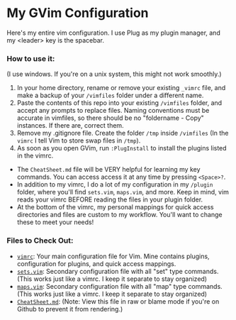 # My GVim Configuration
Here's my entire vim configuration. I use Plug as my plugin manager, and my &lt;leader&gt; key is the spacebar.

### How to use it:
(I use windows. If you're on a unix system, this might not work smoothly.)
1. In your home directory, rename or remove your existing ```_vimrc``` file, and make a backup of your ```/vimfiles``` folder under a different name. 
2. Paste the contents of this repo into your existing ```/vimfiles``` folder, and accept any prompts to replace files. Naming conventions must be accurate in vimfiles, so there should be no "foldername - Copy" instances. If there are, correct them. 
3. Remove my .gitignore file. Create the folder ```/tmp``` inside ```/vimfiles``` (In the ```vimrc``` I tell Vim to store swap files in ```/tmp```).
4. As soon as you open GVim, run ```:PlugInstall``` to install the plugins listed in the vimrc.
- The ```CheatSheet.md``` file will be VERY helpful for learning my key commands. You can access access it at any time by pressing ```<Space>?```.
- In addition to my vimrc, I do a lot of my configuration in my ```/plugin``` folder, where you'll find ```sets.vim```, ```maps.vim```, and more. Keep in mind, vim reads your vimrc BEFORE reading the files in your plugin folder.
- At the bottom of the vimrc, my personal mappings for quick access directories and files are custom to my workflow. You'll want to change these to meet your needs!

### Files to Check Out:
- [```vimrc```](vimrc): Your main configuration file for Vim. Mine contains plugins, configuration for plugins, and quick access mappings.
- [```sets.vim```](plugin/sets.vim): Secondary configuration file with all "set" type commands. (This works just like a vimrc. I keep it separate to stay organized)
- [```maps.vim```](plugin/maps.vim): Secondary configuration file with all "map" type commands. (This works just like a vimrc. I keep it separate to stay organized)
- [```CheatSheet.md```](CheatSheet.md): (Note: View this file in raw or blame mode if you're on Github to prevent it from rendering.)
